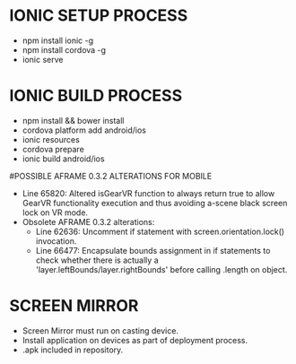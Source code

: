 # IONIC SETUP PROCESS
- npm install ionic -g
- npm install cordova -g
- ionic serve

# IONIC BUILD PROCESS
- npm install && bower install
- cordova platform add android/ios
- ionic resources
- cordova prepare
- ionic build android/ios

#POSSIBLE AFRAME 0.3.2 ALTERATIONS FOR MOBILE
- Line 65820: Altered isGearVR function to always return true to allow GearVR functionality execution and thus avoiding a-scene black screen lock on VR mode.
- Obsolete AFRAME 0.3.2 alterations:
    - Line 62636: Uncomment if statement with screen.orientation.lock() invocation.
    - Line 66477: Encapsulate bounds assignment in if statements to check whether there is actually a 'layer.leftBounds/layer.rightBounds' before calling .length on object.

# SCREEN MIRROR
- Screen Mirror must run on casting device.
- Install application on devices as part of deployment process.
- .apk included in repository.